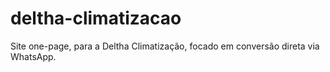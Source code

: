 # deltha-climatizacao
Site one-page, para a Deltha Climatização, focado em conversão direta via WhatsApp. 
